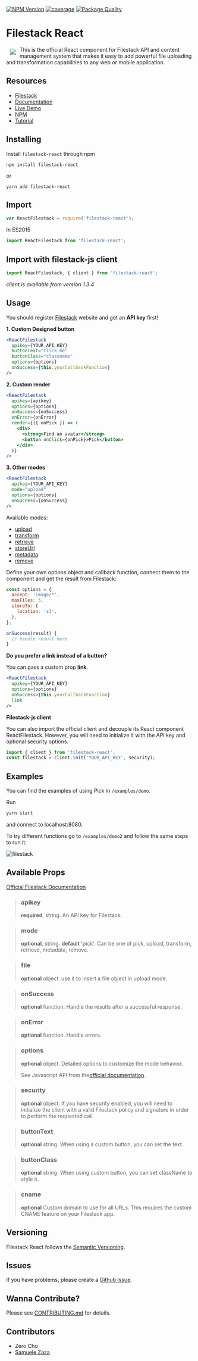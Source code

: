 [![NPM Version](https://img.shields.io/badge/npm-1.3.6-red.svg)](https://www.npmjs.com/package/filestack-react)
[![coverage](https://img.shields.io/badge/coverage-100%25-red.svg)](https://www.npmjs.com/package/filestack-react)
[![Package Quality](http://npm.packagequality.com/shield/react-filestack.svg)](http://packagequality.com/#?package=react-filestack)

# Filestack React
<a href="https://www.filestack.com"><img src="https://filestack.com/themes/filestack/assets/images/press-articles/color.svg" align="left" hspace="10" vspace="6"></a> This is the official React component for Filestack API and content management system that makes it easy to add powerful file uploading and transformation capabilities to any web or mobile application.

## Resources

* [Filestack](https://www.filestack.com)
* [Documentation](https://www.filestack.com/docs)
* [Live Demo](https://www.zerocho.com/portfolio/ReactFilestack)
* [NPM](https://npmjs.com/package/filestack-react)
* [Tutorial](https://blog.filestack.com/product-updates/react-package/)

## Installing

Install ``filestack-react`` through npm

```shell
npm install filestack-react
```
or
```shell
yarn add filestack-react
```
## Import
```javascript
var ReactFilestack = require('filestack-react');
```
In ES2015
```javascript
import ReactFilestack from 'filestack-react';
```

## Import with filestack-js client
```javascript
import ReactFilestack, { client } from 'filestack-react';
```
*client is available from version 1.3.4*

## Usage
You should register [Filestack](https://www.filestack.com) website and get an **API key** first!

**1. Custom Designed button**
```jsx
<ReactFilestack
  apikey={YOUR_API_KEY}
  buttonText="Click me"
  buttonClass="classname"
  options={options}
  onSuccess={this.yourCallbackFunction}
/>
```

**2. Custom render**
```jsx
<ReactFilestack
  apikey={apikey}
  options={options}
  onSuccess={onSuccess}
  onError={onError}
  render={({ onPick }) => (
    <div>
      <strong>Find an avatar</strong>
      <button onClick={onPick}>Pick</button>
    </div>
  )}
/>
```

**3. Other modes**
```jsx
<ReactFilestack
  apikey={YOUR_API_KEY}
  mode="upload"
  options={options}
  onSuccess={onSuccess}
/>
```

Available modes:
* [upload](https://www.filestack.com/docs/javascript-api/upload-v3)
* [transform](https://www.filestack.com/docs/javascript-api/transform-v3)
* [retrieve](https://www.filestack.com/docs/javascript-api/retrieve-v3)
* [storeUrl](https://www.filestack.com/docs/javascript-api/store-url-v3)
* [metadata](https://www.filestack.com/docs/javascript-api/metadata-v3)
* [remove](https://www.filestack.com/docs/javascript-api/remove-v3)

Define your own options object and callback function, connect them to the component and get the result from Filestack:


```javascript
const options = {
  accept: 'image/*',
  maxFiles: 5,
  storeTo: {
    location: 's3',
  },
};

onSuccess(result) {
  // handle result here
}
```

**Do you prefer a link instead of a button?**

You can pass a custom prop **link**.
```jsx
<ReactFilestack
  apikey={YOUR_API_KEY}
  options={options}
  onSuccess={this.yourCallbackFunction}
  link
/>
```

**Filestack-js client**

You can also import the official client and decouple its React component ReactFilestack.
However, you will need to initialize it with the API key and optional security options.

```javascript
import { client } from 'filestack-react';
const filestack = client.init('YOUR_API_KEY', security);
```

## Examples

You can find the examples of using Pick in ``/examples/demo``.

Run

```javascript
yarn start
```

and connect to localhost:8080.

To try different functions go to ``/examples/demo2`` and follow the same steps to run it.

![filestack](https://cloud.githubusercontent.com/assets/10962668/23750309/ac3e1080-050f-11e7-922d-ee9deb8251a3.png)


## Available Props
[Official Filestack Documentation](https://filestack.com/docs)

> ### apikey
> **required**, string. An API key for Filestack.

> ### mode
> **optional**, string. **default** 'pick'. Can be one of pick, upload, transform, retrieve, metadata, remove.

> ### file
> **optional** object. use it to insert a file object in upload mode.

> ### onSuccess
> **optional** function. Handle the results after a successful response.

> ### onError
> **optional** function. Handle errors.

> ### options
> **optional** object. Detailed options to customize the mode behavior.
>
> See Javascript API from  the[official documentation](https://filestack.com/docs).

> ### security
> **optional** object. If you have security enabled, you will need to initialize
the client with a valid Filestack policy and signature in order to perform the requested call.

> ### buttonText
> **optional** string. When using a custom button, you can set the text.

> ### buttonClass
> **optional** string. When using custom button, you can set className to style it.

> ### cname
> **optional** Custom domain to use for all URLs. This requires the custom CNAME feature on your Filestack app.

## Versioning
Filestack React follows the [Semantic Versioning](http://semver.org/).

## Issues
If you have problems, please create a [Github Issue](https://github.com/filestack/filestack-react/issues).

## Wanna Contribute?
Please see [CONTRIBUTING.md](https://github.com/filestack/filestack-react/blob/master/CONTRIBUTING.md) for details.

## Contributors
- Zero Cho
- [Samuele Zaza](https://github.com/samuxyz)
